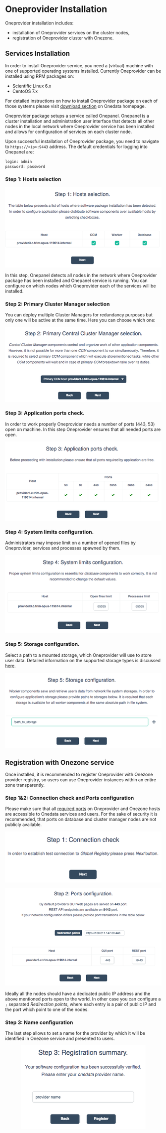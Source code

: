 # Oneprovider Installation

Oneprovider installation includes:
* installation of Oneprovider services on the cluster nodes,
* registration of Oneprovider cluster with Onezone.

## Services Installation

In order to install Oneprovider service, you need a (virtual) machine with one of supported operating systems installed. Currently Oneprovider can be installed using RPM packages on:
* Scientific Linux 6.x
* CentoOS 7.x

For detailed instructions on how to install Oneprovider package on each of those systems please visit [download section](https://onedata.org/download) on Onedata homepage.

Oneprovider package setups a service called Onepanel. Onepanel is a cluster installation and administration user interface that detects all other nodes in the local network where Oneprovider service has been installed and allows for configuration of services on each cluster node.

Upon successful installation of Oneprovider package, you need to navigate to `https://<ip>:9443` address. The default credentials for logging into Onepanel are:
~~~
login: admin
password: password
~~~

### Step 1: Hosts selection

<p align="center"><img src="../img/admin/step1_host_selection.png"></p>

In this step, Onepanel detects all nodes in the network where Oneprovider package has been installed and Onepanel service is running. You can configure on which nodes which Oneprovider each of the services will be installed.


### Step 2: Primary Cluster Manager selection

You can deploy multiple Cluster Managers for redundancy purposes but only one will be active at the same time. Here you can choose which one:

<p align="center"><img src="../img/admin/step2_primary_cm_selection.png"></p>


### Step 3: Application ports check.

In order to work properly Oneprovider needs a number of ports (443, 53) open on machine. In this step Oneprovider ensures that all needed ports are open.

<p align="center"><img src="../img/admin/step3_ports_check.png"></p>


### Step 4: System limits configuration.

Administrators may impose limit on a number of opened files by Oneprovider, services and processes spawned by them.

<p align="center"><img src="../img/admin/step4_system_limists.png"></p>


### Step 5: Storage configuration.

Select a path to a mounted storage, which Oneprovider will use to store user data. Detailed information on the supported storage types is discussed [here](./storage_configuration.md).

<p align="center"><img src="../img/admin/step5_path_to_storage.png"></p>


## Registration with Onezone service
Once installed, it is recommended to register Oneprovider with Onezone provider registry, so users can use Oneprovider instances within an entire zone transparently.

### Step 1&2: Connection check and Ports configuration

Please make sure that all [required ports](./firewall_setup.md) on Oneprovider and Onezone hosts are accessible to Onedata services and users. For the sake of security it is recommended, that ports on database and cluster manager nodes are not publicly available.

<p align="center"><img src="../img/admin/rstrep1_info.png"></p>

<p align="center"><img src="../img/admin/rstep2_ports.png"></p>

Ideally all the nodes should have a dedicated public IP address and the above mentioned ports open to the world. In other case you can configure a `;` separated *Redirection points*, where each entry is a pair of public IP and the port which point to one of the nodes.


### Step 3: Name configuration
The last step allows to set a name for the provider by which it will be identified in Onezone service and presented to users.

<p align="center"><img src="../img/admin/rstep2_name.png"></p>

